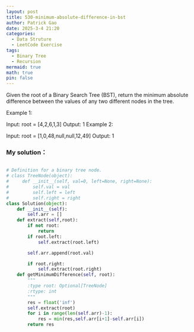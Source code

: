 ```yaml
---
layout: post
title: 530-minimum-absolute-difference-in-bst
author: Patrick Gao
date: 2025-3-4 21:20
categories:
  - Data Struture
  - LeetCode Exercise
tags:
  - Binary Tree
  - Recursion
mermaid: true
math: true
pin: false
---
```

Given the root of a Binary Search Tree (BST), return the minimum absolute difference between the values of any two different nodes in the tree.

 

Example 1:


Input: root = [4,2,6,1,3]
Output: 1
Example 2:


Input: root = [1,0,48,null,null,12,49]
Output: 1
### My solution：
```python

# Definition for a binary tree node.
# class TreeNode(object):
#     def __init__(self, val=0, left=None, right=None):
#         self.val = val
#         self.left = left
#         self.right = right
class Solution(object):
    def __init__(self):
        self.arr = []
    def extract(self,root):
        if not root:
            return
        if root.left:
            self.extract(root.left)

        self.arr.append(root.val)

        if root.right:
            self.extract(root.right)
    def getMinimumDifference(self, root):
        """
        :type root: Optional[TreeNode]
        :rtype: int
        """
        res = float('inf')
        self.extract(root)
        for i in range(len(self.arr)-1):
            res = min(res,self.arr[i+1]-self.arr[i])
        return res
```
        